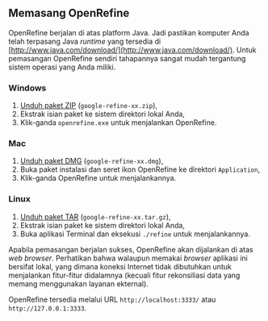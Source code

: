 Memasang OpenRefine
-------------------

OpenRefine berjalan di atas platform Java. Jadi pastikan komputer Anda telah terpasang Java *runtime* yang tersedia di [http://www.java.com/download/](http://www.java.com/download/). Untuk pemasangan OpenRefine sendiri tahapannya sangat mudah tergantung sistem operasi yang Anda miliki.

### Windows
1. [Unduh paket ZIP](http://openrefine.org/download.html) (`google-refine-xx.zip`),
2. Ekstrak isian paket ke sistem direktori lokal Anda,
3. Klik-ganda `openrefine.exe` untuk menjalankan OpenRefine.

### Mac
1. [Unduh paket DMG](http://openrefine.org/download.html) (`google-refine-xx.dmg`),
2. Buka paket instalasi dan seret ikon OpenRefine ke direktori `Application`,
3. Klik-ganda OpenRefine untuk menjalankannya.

### Linux
1. [Unduh paket TAR](http://openrefine.org/download.html) (`google-refine-xx.tar.gz`),
2. Ekstrak isian paket ke sistem direktori lokal Anda,
3. Buka aplikasi Terminal dan eksekusi `./refine` untuk menjalankannya.

Apabila pemasangan berjalan sukses, OpenRefine akan dijalankan di atas *web browser*. Perhatikan bahwa walaupun memakai *browser* aplikasi ini bersifat lokal, yang dimana koneksi Internet tidak dibutuhkan untuk menjalankan fitur-fitur didalamnya (kecuali fitur rekonsiliasi data yang memang menggunakan layanan ekternal).

OpenRefine tersedia melalui URL `http://localhost:3333/` atau `http://127.0.0.1:3333`.